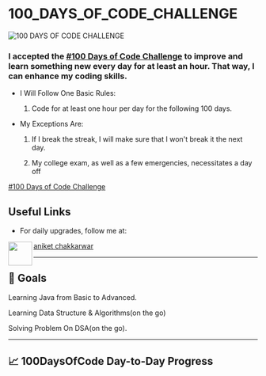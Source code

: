 # 100_DAYS_OF_CODE_CHALLENGE

![100 DAYS OF CODE CHALLENGE](https://user-images.githubusercontent.com/106388215/178993186-17265243-9b66-4eda-84f0-4176cda3d9b8.png)

### I accepted the [#100 Days of Code Challenge](https://www.100daysofcode.com/) to improve and learn something new every day for at least an hour. That way, I can enhance my coding skills.

- I Will Follow One Basic Rules:

  1.  Code for at least one hour per day for the following 100 days.

- My Exceptions Are:

  1.  If I break the streak, I will make sure that I won't break it the next day.

  2.  My college exam, as well as a few emergencies, necessitates a day off

[#100 Days of Code Challenge](https://www.100daysofcode.com/)

## Useful Links

- For daily upgrades, follow me at:

<a href="url"><img src="https://user-images.githubusercontent.com/106388215/179008268-b5b53150-636d-4f6d-b883-b057e6fee947.png" align="left" height="48" width="48" ></a>

[aniket chakkarwar](https://www.linkedin.com/in/aniket-chakkarwar-a7558a1ab/)

---

## :dart: Goals

Learning Java from Basic to Advanced.

Learning Data Structure & Algorithms(on the go)

Solving Problem On DSA(on the go).

---

## :chart_with_upwards_trend: 100DaysOfCode Day-to-Day Progress
